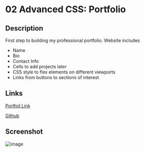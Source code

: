 # 02 Advanced CSS: Portfolio

## Description

First step to building my professional portfolio. Website includes

* Name
* Bio
* Contact Info
* Cells to add projects later
* CSS style to flex elements on different viewports
* Links from buttons to sections of interest

## Links
[Portfoil Link](https://github.com/ThomasJay44/portfolio)

[Github](https://github.com/ThomasJay44)

## Screenshot
![image](./assets/images/screenshot77.png)


